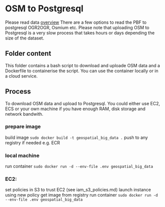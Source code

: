 # OSM to Postgresql

Please read data  [overview](../README.md)
There are a few options to read the PBF to postgresql OGR2OGR, Osmium etc.
Please note that uploading OSM to Postgresql is a very slow process that takes hours or days depending the size of the dataset.

## Folder content
This folder contains a bash script to download and uploade OSM data and a Dockerfile to containerise the script. You can use the container locally or in a cloud service.

## Process 
To download OSM data and upload to Postgresql. You could either use EC2, ECS or your own machine if you have enough RAM, disk storage and network bandwith.

### prepare image
build image ```sudo docker build -t geospatial_big_data .```
push to any registry if needed e.g. ECR

### local machine
run container ```sudo docker run -d --env-file .env geospatial_big_data```

### EC2:
set policies in S3 to trust EC2 (see iam_s3_policies.md)
launch instance using new policy
get image from registry
run container ```sudo docker run -d --env-file .env geospatial_big_data```
